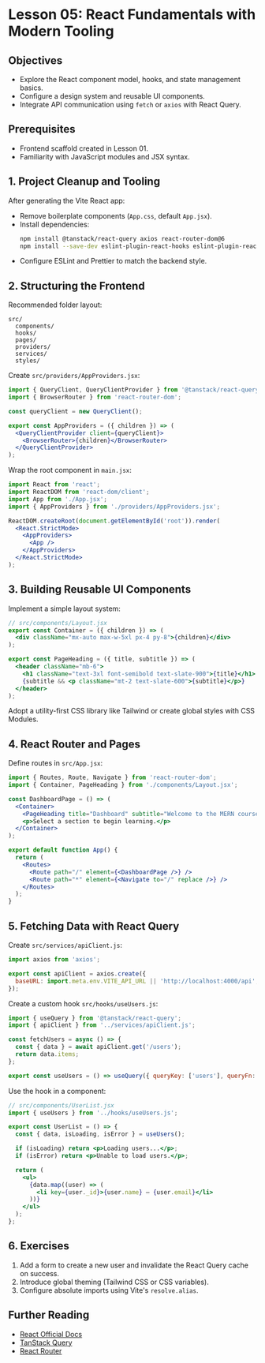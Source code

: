 # Lesson 05: React Fundamentals with Modern Tooling

## Objectives
- Explore the React component model, hooks, and state management basics.
- Configure a design system and reusable UI components.
- Integrate API communication using `fetch` or `axios` with React Query.

## Prerequisites
- Frontend scaffold created in Lesson 01.
- Familiarity with JavaScript modules and JSX syntax.

## 1. Project Cleanup and Tooling
After generating the Vite React app:
- Remove boilerplate components (`App.css`, default `App.jsx`).
- Install dependencies:
  ```bash
  npm install @tanstack/react-query axios react-router-dom@6
  npm install --save-dev eslint-plugin-react-hooks eslint-plugin-react-refresh
  ```
- Configure ESLint and Prettier to match the backend style.

## 2. Structuring the Frontend
Recommended folder layout:
```
src/
  components/
  hooks/
  pages/
  providers/
  services/
  styles/
```

Create `src/providers/AppProviders.jsx`:
```jsx
import { QueryClient, QueryClientProvider } from '@tanstack/react-query';
import { BrowserRouter } from 'react-router-dom';

const queryClient = new QueryClient();

export const AppProviders = ({ children }) => (
  <QueryClientProvider client={queryClient}>
    <BrowserRouter>{children}</BrowserRouter>
  </QueryClientProvider>
);
```

Wrap the root component in `main.jsx`:
```jsx
import React from 'react';
import ReactDOM from 'react-dom/client';
import App from './App.jsx';
import { AppProviders } from './providers/AppProviders.jsx';

ReactDOM.createRoot(document.getElementById('root')).render(
  <React.StrictMode>
    <AppProviders>
      <App />
    </AppProviders>
  </React.StrictMode>
);
```

## 3. Building Reusable UI Components
Implement a simple layout system:
```jsx
// src/components/Layout.jsx
export const Container = ({ children }) => (
  <div className="mx-auto max-w-5xl px-4 py-8">{children}</div>
);

export const PageHeading = ({ title, subtitle }) => (
  <header className="mb-6">
    <h1 className="text-3xl font-semibold text-slate-900">{title}</h1>
    {subtitle && <p className="mt-2 text-slate-600">{subtitle}</p>}
  </header>
);
```

Adopt a utility-first CSS library like Tailwind or create global styles with CSS Modules.

## 4. React Router and Pages
Define routes in `src/App.jsx`:
```jsx
import { Routes, Route, Navigate } from 'react-router-dom';
import { Container, PageHeading } from './components/Layout.jsx';

const DashboardPage = () => (
  <Container>
    <PageHeading title="Dashboard" subtitle="Welcome to the MERN course portal" />
    <p>Select a section to begin learning.</p>
  </Container>
);

export default function App() {
  return (
    <Routes>
      <Route path="/" element={<DashboardPage />} />
      <Route path="*" element={<Navigate to="/" replace />} />
    </Routes>
  );
}
```

## 5. Fetching Data with React Query
Create `src/services/apiClient.js`:
```js
import axios from 'axios';

export const apiClient = axios.create({
  baseURL: import.meta.env.VITE_API_URL || 'http://localhost:4000/api',
});
```

Create a custom hook `src/hooks/useUsers.js`:
```js
import { useQuery } from '@tanstack/react-query';
import { apiClient } from '../services/apiClient.js';

const fetchUsers = async () => {
  const { data } = await apiClient.get('/users');
  return data.items;
};

export const useUsers = () => useQuery({ queryKey: ['users'], queryFn: fetchUsers });
```

Use the hook in a component:
```jsx
// src/components/UserList.jsx
import { useUsers } from '../hooks/useUsers.js';

export const UserList = () => {
  const { data, isLoading, isError } = useUsers();

  if (isLoading) return <p>Loading users...</p>;
  if (isError) return <p>Unable to load users.</p>;

  return (
    <ul>
      {data.map((user) => (
        <li key={user._id}>{user.name} — {user.email}</li>
      ))}
    </ul>
  );
};
```

## 6. Exercises
1. Add a form to create a new user and invalidate the React Query cache on success.
2. Introduce global theming (Tailwind CSS or CSS variables).
3. Configure absolute imports using Vite's `resolve.alias`.

## Further Reading
- [React Official Docs](https://react.dev/learn)
- [TanStack Query](https://tanstack.com/query/latest)
- [React Router](https://reactrouter.com/en/main)
